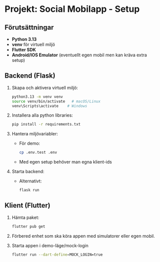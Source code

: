 # Projekt: Social Mobilapp - Setup

## Förutsättningar
- **Python 3.13**
- **venv** för virtuell miljö
- **Flutter SDK**
- **Android/IOS Emulator** (eventuellt egen mobil men kan kräva extra setup)

## Backend (Flask)
1. Skapa och aktivera virtuell miljö:
   ```bash
   python3.13 -m venv venv
   source venv/bin/activate   # macOS/Linux
   venv\Scripts\activate    # Windows
   ```  
2. Installera alla python libraries:
   ```bash
   pip install -r requirements.txt
   ```  
3. Hantera miljövariabler:
    - För demo:
      ```bash
      cp .env.test .env
      ```  
    - Med egen setup behöver man egna klient-ids

4. Starta backend:
    - Alternativt:
      ```bash
      flask run
      ```

## Klient (Flutter)
1. Hämta paket:
   ```bash
   flutter pub get
   ```
3. Förbered enhet som ska köra appen med simulatorer eller egen mobil.

2. Starta appen i demo-läge/mock-login
   ```bash
   flutter run --dart-define=MOCK_LOGIN=true
   ```